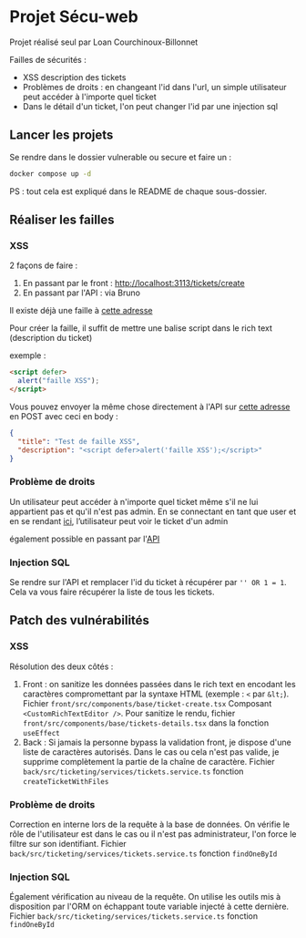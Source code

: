 # Projet Sécu-web

Projet réalisé seul par Loan Courchinoux-Billonnet

Failles de sécurités :

- XSS description des tickets
- Problèmes de droits : en changeant l'id dans l'url, un simple utilisateur peut accéder à l'importe quel ticket
- Dans le détail d'un ticket, l'on peut changer l'id par une injection sql

## Lancer les projets

Se rendre dans le dossier vulnerable ou secure et faire un :

```bash
docker compose up -d
```

PS : tout cela est expliqué dans le README de chaque sous-dossier.

## Réaliser les failles

### XSS

2 façons de faire :

1. En passant par le front : [http://localhost:3113/tickets/create](http://localhost:3113/tickets/create)
2. En passant par l'API : via Bruno

Il existe déjà une faille à [cette adresse](http://localhost:3113/tickets/2)

Pour créer la faille, il suffit de mettre une balise script dans le rich text (description du ticket)

exemple :

```html
<script defer>
  alert("faille XSS");
</script>
```

Vous pouvez envoyer la même chose directement à l'API sur [cette adresse](http://localhost:3114/api/v1/tickets) en POST avec ceci en body :

```json
{
  "title": "Test de faille XSS",
  "description": "<script defer>alert('faille XSS');</script>"
}
```

### Problème de droits

Un utilisateur peut accéder à n'importe quel ticket même s'il ne lui appartient pas et qu'il n'est pas admin.
En se connectant en tant que user et en se rendant [ici](http://localhost:3113/tickets/1), l’utilisateur peut voir le ticket d'un admin

également possible en passant par l'[API](http://localhost:3114/api/v1/tickets/1)

### Injection SQL

Se rendre sur l'API et remplacer l'id du ticket à récupérer par `'' OR 1 = 1`. Cela va vous faire récupérer la liste de tous les tickets.

## Patch des vulnérabilités

### XSS

Résolution des deux côtés :

1. Front : on sanitize les données passées dans le rich text en encodant les caractères compromettant par la syntaxe HTML (exemple : `<` par `&lt;`). Fichier `front/src/components/base/ticket-create.tsx` Composant `<CustomRichTextEditor />`. Pour sanitize le rendu, fichier `front/src/components/base/tickets-details.tsx` dans la fonction `useEffect`
2. Back : Si jamais la personne bypass la validation front, je dispose d'une liste de caractères autorisés. Dans le cas ou cela n'est pas valide, je supprime complètement la partie de la chaîne de caractère. Fichier `back/src/ticketing/services/tickets.service.ts` fonction `createTicketWithFiles`

### Problème de droits

Correction en interne lors de la requête à la base de données. On vérifie le rôle de l'utilisateur est dans le cas ou il n'est pas administrateur, l'on force le filtre sur son identifiant.
Fichier `back/src/ticketing/services/tickets.service.ts` fonction `findOneById`

### Injection SQL

Également vérification au niveau de la requête. On utilise les outils mis à disposition par l'ORM on échappant toute variable injecté à cette dernière.
Fichier `back/src/ticketing/services/tickets.service.ts` fonction `findOneById`
